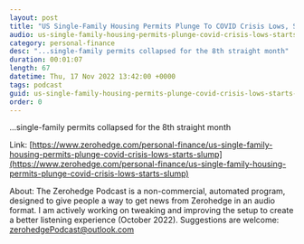 ```yaml
---
layout: post
title: "US Single-Family Housing Permits Plunge To COVID Crisis Lows, Starts Slump"
audio: us-single-family-housing-permits-plunge-covid-crisis-lows-starts-slump-0
category: personal-finance
desc: "...single-family permits collapsed for the 8th straight month"
duration: 00:01:07
length: 67
datetime: Thu, 17 Nov 2022 13:42:00 +0000
tags: podcast
guid: us-single-family-housing-permits-plunge-covid-crisis-lows-starts-slump-0
order: 0
---
```

...single-family permits collapsed for the 8th straight month

Link: [https://www.zerohedge.com/personal-finance/us-single-family-housing-permits-plunge-covid-crisis-lows-starts-slump](https://www.zerohedge.com/personal-finance/us-single-family-housing-permits-plunge-covid-crisis-lows-starts-slump)

About: The Zerohedge Podcast is a non-commercial, automated program, designed to give people a way to get news from Zerohedge in an audio format.  I am actively working on tweaking and improving the setup to create a better listening experience (October 2022).  Suggestions are welcome: [zerohedgePodcast@outlook.com](mailto:zerohedgePodcast@outlook.com)